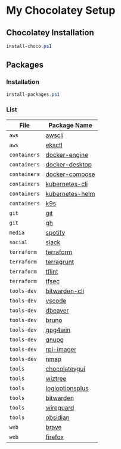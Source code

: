 # My Chocolatey Setup

## Chocolatey Installation
```powershell
install-choco.ps1
```

## Packages
### Installation
```powershell
install-packages.ps1
```

<!-- PACKAGE LIST TABLE START -->
### List
| File | Package Name |
| --- | --- |
| `aws` | [awscli](https://community.chocolatey.org/packages/awscli) |
| `aws` | [eksctl](https://community.chocolatey.org/packages/eksctl) |
| `containers` | [docker-engine](https://community.chocolatey.org/packages/docker-engine) |
| `containers` | [docker-desktop](https://community.chocolatey.org/packages/docker-desktop) |
| `containers` | [docker-compose](https://community.chocolatey.org/packages/docker-compose) |
| `containers` | [kubernetes-cli](https://community.chocolatey.org/packages/kubernetes-cli) |
| `containers` | [kubernetes-helm](https://community.chocolatey.org/packages/kubernetes-helm) |
| `containers` | [k9s](https://community.chocolatey.org/packages/k9s) |
| `git` | [git](https://community.chocolatey.org/packages/git) |
| `git` | [gh](https://community.chocolatey.org/packages/gh) |
| `media` | [spotify](https://community.chocolatey.org/packages/spotify) |
| `social` | [slack](https://community.chocolatey.org/packages/slack) |
| `terraform` | [terraform](https://community.chocolatey.org/packages/terraform) |
| `terraform` | [terragrunt](https://community.chocolatey.org/packages/terragrunt) |
| `terraform` | [tflint](https://community.chocolatey.org/packages/tflint) |
| `terraform` | [tfsec](https://community.chocolatey.org/packages/tfsec) |
| `tools-dev` | [bitwarden-cli](https://community.chocolatey.org/packages/bitwarden-cli) |
| `tools-dev` | [vscode](https://community.chocolatey.org/packages/vscode) |
| `tools-dev` | [dbeaver](https://community.chocolatey.org/packages/dbeaver) |
| `tools-dev` | [bruno](https://community.chocolatey.org/packages/bruno) |
| `tools-dev` | [gpg4win](https://community.chocolatey.org/packages/gpg4win) |
| `tools-dev` | [gnupg](https://community.chocolatey.org/packages/gnupg) |
| `tools-dev` | [rpi-imager](https://community.chocolatey.org/packages/rpi-imager) |
| `tools-dev` | [nmap](https://community.chocolatey.org/packages/nmap) |
| `tools` | [chocolateygui](https://community.chocolatey.org/packages/chocolateygui) |
| `tools` | [wiztree](https://community.chocolatey.org/packages/wiztree) |
| `tools` | [logioptionsplus](https://community.chocolatey.org/packages/logioptionsplus) |
| `tools` | [bitwarden](https://community.chocolatey.org/packages/bitwarden) |
| `tools` | [wireguard](https://community.chocolatey.org/packages/wireguard) |
| `tools` | [obsidian](https://community.chocolatey.org/packages/obsidian) |
| `web` | [brave](https://community.chocolatey.org/packages/brave) |
| `web` | [firefox](https://community.chocolatey.org/packages/firefox) |
<!-- PACKAGE LIST TABLE END -->

